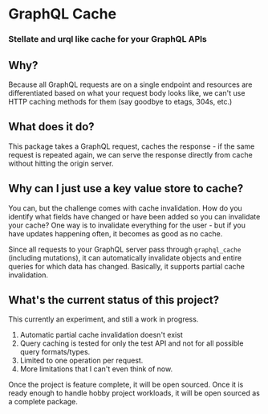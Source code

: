 # GraphQL Cache

### Stellate and urql like cache for your GraphQL APIs

## Why?

Because all GraphQL requests are on a single endpoint and resources are differentiated based on what your request body looks like, we can't use HTTP caching methods for them (say goodbye to etags, 304s, etc.)

## What does it do?

This package takes a GraphQL request, caches the response - if the same request is repeated again, we can serve the response directly from cache without hitting the origin server.

## Why can I just use a key value store to cache?

You can, but the challenge comes with cache invalidation. How do you identify what fields have changed or have been added so you can invalidate your cache? One way is to invalidate everything for the user - but if you have updates happening often, it becomes as good as no cache.

Since all requests to your GraphQL server pass through `graphql_cache` (including mutations), it can automatically invalidate objects and entire queries for which data has changed. Basically, it supports partial cache invalidation.

## What's the current status of this project?

This currently an experiment, and still a work in progress.

1. Automatic partial cache invalidation doesn't exist
2. Query caching is tested for only the test API and not for all possible query formats/types.
3. Limited to one operation per request.
4. More limitations that I can't even think of now.

Once the project is feature complete, it will be open sourced. Once it is ready enough to handle hobby project workloads, it will be open sourced as a complete package.
